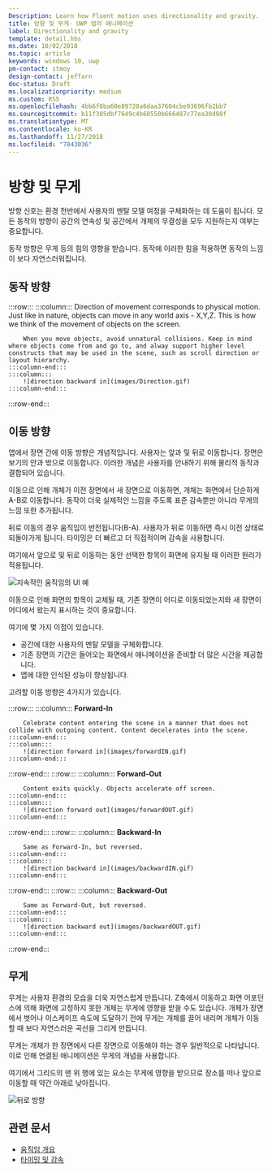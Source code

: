```yaml
---
Description: Learn how Fluent motion uses directionality and gravity.
title: 방향 및 무게- UWP 앱의 애니메이션
label: Directionality and gravity
template: detail.hbs
ms.date: 10/02/2018
ms.topic: article
keywords: windows 10, uwp
pm-contact: stmoy
design-contact: jeffarn
doc-status: Draft
ms.localizationpriority: medium
ms.custom: RS5
ms.openlocfilehash: 4bb6f0ba60e89720a6daa37604cbe93696fb2bb7
ms.sourcegitcommit: b11f305dbf7649c4b68550b666487c77ea30d98f
ms.translationtype: MT
ms.contentlocale: ko-KR
ms.lasthandoff: 11/27/2018
ms.locfileid: "7843036"
---
```

# <a name="directionality-and-gravity"></a>방향 및 무게

방향 신호는 환경 전반에서 사용자의 멘탈 모델 여정을 구체화하는 데 도움이 됩니다. 모든 동작의 방향이 공간의 연속성 및 공간에서 개체의 무결성을 모두 지원하는지 여부는 중요합니다.

동작 방향은 무게 등의 힘의 영향을 받습니다. 동작에 이러한 힘을 적용하면 동작의 느낌이 보다 자연스러워집니다.

## <a name="direction-of-movement"></a>동작 방향

:::row:::
    :::column:::
        Direction of movement corresponds to physical motion. Just like in nature, objects can move in any world axis - X,Y,Z. This is how we think of the movement of objects on the screen.

        When you move objects, avoid unnatural collisions. Keep in mind where objects come from and go to, and alway support higher level constructs that may be used in the scene, such as scroll direction or layout hierarchy.
    :::column-end:::
    :::column:::
        ![direction backward in](images/Direction.gif)
    :::column-end:::
:::row-end:::

## <a name="direction-of-navigation"></a>이동 방향

앱에서 장면 간에 이동 방향은 개념적입니다. 사용자는 앞과 및 뒤로 이동합니다. 장면은 보기의 안과 밖으로 이동합니다. 이러한 개념은 사용자를 안내하기 위해 물리적 동작과 결합되어 있습니다.

이동으로 인해 개체가 이전 장면에서 새 장면으로 이동하면, 개체는 화면에서 단순하게 A-B로 이동합니다. 동작이 더욱 실제적인 느낌을 주도록 표준 감속뿐만 아니라 무게의 느낌 또한 추가됩니다.

뒤로 이동의 경우 움직임이 반전됩니다(B-A). 사용자가 뒤로 이동하면 즉시 이전 상태로 되돌아가게 됩니다. 타이밍은 더 빠르고 더 직접적이며 감속을 사용합니다.

여기에서 앞으로 및 뒤로 이동하는 동안 선택한 항목이 화면에 유지될 때 이러한 원리가 적용됩니다.

![지속적인 움직임의 UI 예](images/continuous3.gif)

이동으로 인해 화면의 항목이 교체될 때, 기존 장면이 어디로 이동되었는지와 새 장면이 어디에서 왔는지 표시하는 것이 중요합니다.

여기에 몇 가지 이점이 있습니다.

- 공간에 대한 사용자의 멘탈 모델을 구체화합니다.
- 기존 장면의 기간은 들어오는 화면에서 애니메이션을 준비할 더 많은 시간을 제공합니다.
- 앱에 대한 인식된 성능이 향상됩니다.

고려할 이동 방향은 4가지가 있습니다.

:::row:::
    :::column:::
        **Forward-In**

        Celebrate content entering the scene in a manner that does not collide with outgoing content. Content decelerates into the scene.
    :::column-end:::
    :::column:::
        ![direction forward in](images/forwardIN.gif)
    :::column-end:::
:::row-end:::
:::row:::
    :::column:::
        **Forward-Out**

        Content exits quickly. Objects accelerate off screen.
    :::column-end:::
    :::column:::
        ![direction forward out](images/forwardOUT.gif)
    :::column-end:::
:::row-end:::
:::row:::
    :::column:::
        **Backward-In**

        Same as Forward-In, but reversed.
    :::column-end:::
    :::column:::
        ![direction backward in](images/backwardIN.gif)
    :::column-end:::
:::row-end:::
:::row:::
    :::column:::
        **Backward-Out**

        Same as Forward-Out, but reversed.
    :::column-end:::
    :::column:::
        ![direction backward out](images/backwardOUT.gif)
    :::column-end:::
:::row-end:::

## <a name="gravity"></a>무게

무게는 사용자 환경의 모습을 더욱 자연스럽게 만듭니다. Z축에서 이동하고 화면 어포던스에 의해 화면에 고정하지 못한 개체는 무게에 영향을 받을 수도 있습니다. 개체가 장면에서 벗어나 이스케이프 속도에 도달하기 전에 무게는 개체를 끌어 내리며 개체가 이동할 때 보다 자연스러운 곡선을 그리게 만듭니다.

무게는 개체가 한 장면에서 다른 장면으로 이동해야 하는 경우 일반적으로 나타납니다. 이로 인해 연결된 애니메이션은 무게의 개념을 사용합니다.

여기에서 그리드의 맨 위 행에 있는 요소는 무게에 영향을 받으므로 장소를 떠나 앞으로 이동할 때 약간 아래로 낮아집니다.

![뒤로 방향](images/continuity-photos.gif)

## <a name="related-articles"></a>관련 문서

- [움직임 개요](index.md)
- [타이밍 및 감속](timing-and-easing.md)
